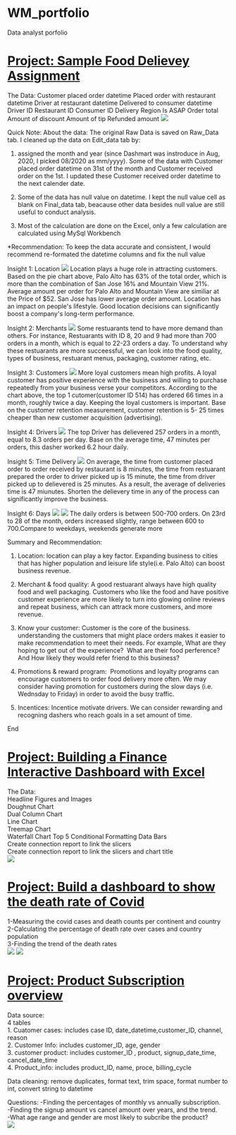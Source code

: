 # WM_portfolio
Data analyst porfolio


# [Project: Sample Food Delievey Assignment](https://github.com/wndmiao/WM_portfolio/blob/main/Doordash_Sample_deliveries_data_-_1_month_Final%20version.xlsx)
The Data: 
Customer placed order datetime
Placed order with restaurant datetime
Driver at restaurant datetime
Delivered to consumer datetime
Driver ID
Restaurant ID
Consumer ID
Delivery Region
Is ASAP
Order total
Amount of discount
Amount of tip
Refunded amount
![](/image/Doordash_Sample_deliveries_data.jpg)

Quick Note:
About the data: The original Raw Data is saved on Raw_Data tab. I cleaned up the data on Edit_data tab by:

 1) assigned the month and year (since Dashmart was instroduce in Aug, 2020, I picked 08/2020 as mm/yyyy). Some of the data with Customer placed order datetime on 31st of the month and Customer received order on the 1st. I  updated these Customer received order datetime to the next calender date. 

 2) Some of the data has null value on datetime. I kept the null value cell as blank on Final_data tab, beacause other data besides null value are still useful to conduct analysis. 

3) Most of the calculation are done on the Excel, only a few calculation are calculated using MySql Workbench

*Recommendation: To keep the data accurate and consistent, I would recommend re-formated the datetime columns and fix the null value

Insight 1: Location
![](/image/Location.jpg)
Location plays a huge role in attracting customers. Based on the pie chart above, Palo Alto has 63% of the total order, which is more than the combination of San Jose 16% and Mountain View 21%. Average amount per order for Palo Alto and Mountain View are similiar at the Price of $52. San Jose has lower average order amount. Location has an impact on people's lifestyle. Good location decisions can significantly boost a company's long-term performance. 

Insight 2: Merchants
![](/image/Merchant.jpg)
Some restuarants tend to have more demand than others. For instance, Restuarants with ID 8, 20 and 9 had more than 700 orders in a month, which is equal to 22-23 orders a day. To understand why these restuarants are more succeessful, we can look into the food quality, types of business, restuarant menus, packaging, customer rating, etc. 

Insight 3: Customers
![](/image/Customer.jpg)
More loyal customers mean high profits. A loyal customer has positive experience with the business and willing to purchase repeatedly from your business verse your competitors. According to the chart above, the top  1 cutomer(customer ID 514) has ordered 66 times in a month, roughly twice a day.  Keeping the loyal customers is important. Base on the customer retention measurement, customer retention is 5- 25 times cheaper than new customer acquisition (advertising).

Insight 4: Drivers
![](/image/Dasher.jpg)
The top Driver has delievered 257 orders in a month, equal to 8.3 orders per day. Base on the average time, 47 minutes per orders, this dasher worked 6.2 hour daily. 

Insight 5: Time Delivery
![](/image/Delievery.jpg)
On average, the time from customer placed order to order received by restaurant is 8 minutes, the time from restuarant prepared the order to driver picked up is 15 minute, the time from driver picked up to delievered is 25 minutes. As a result, the average of deliveries time is 47 miunutes. Shorten the delievery time in any of the process can significantly improve the business.

Insight 6: Days 
![](/image/image/day1.jpg)
![](/image/image/day2.jpg)
The daily orders is between 500-700 orders. On 23rd to 28 of the month, orders increased slightly, range between 600 to 700.Compare to weekdays, weekends generate more 

Summary and Recommendation: 

1) Location: location can play a key factor. Expanding business to cities that has higher population and leisure life style(i.e. Palo Alto) can boost business revenue. 

2)  Merchant & food quality: A good restuarant always have high quality food and well packaging. Customers who like the food and have positive customer experience are more likely to turn into glowing online reviews and repeat business, which can attrack more customers, and more revenue. 

3) Know your customer: Customer is the core of the business. understanding the customers that might place orders makes it easier to make recommendation to meet their needs. For example, What are they hoping to get out of the experience?  What are their food perference? And How likely they would refer friend to this business? 

4) Promotions & reward program:  Promotions and loyalty programs can encourage customers to order food delivery more often. We may consider having promotion for customers during the slow days (i.e. Wednsday to Friday) in order to avoid the busy traffic.

5) Incentices: Incentice motivate drivers. We can consider rewarding and recogning dashers who reach goals in a set amount of time.

End


# [Project: Building a Finance Interactive Dashboard with Excel](https://github.com/wndmiao/WM_portfolio/blob/main/Finance%20expense%20intereactive%20dashboard.xlsx)

The Data:                                                                                                      
Headline Figures and Images                                                                        
Doughnut Chart                                                                                          
Dual Column Chart                                                                                     
Line Chart                                                                                
Treemap Chart                                                                          
Waterfall Chart
Top 5 Conditional Formatting Data Bars                                                                           
Create connection report to link the slicers                                                                                 
Create connection report to link the slicers and chart title                                         
![](/image/Dashboard.PNG)

# [Project: Build a dashboard to show the death rate of Covid](https://public.tableau.com/app/profile/wendym4423/viz/CovidDashboard_16582091798820/Dashboard1)
1-Measuring the covid cases and death counts per continent and country     
2-Calculating the percentage of death rate over cases and country population        
3-Finding the trend of the death rates                 
![](/image/map.png)
![](/image/chart.PNG)

# [Project: Product Subscription overview](https://public.tableau.com/app/profile/wendym4423/viz/ProductSubscriptions/Subsription)
Data source:                                                      
4 tables                                                              
    1. Cuatomer cases: includes case ID, date_datetime,customer_ID, channel, reason                                          
    2. Customer Info: includes customer_ID, age, gender 	                                                                                                 
    3. customer product: includes customer_ID , product, signup_date_time, cancel_date_time                    	     
    4. Product_info: includes product_ID, name, proce, billing_cycle                                         	
    
Data cleaning: remove duplicates, format text, trim space, format number to int, convert string to datetime

Questions:
-Finding the percentages of monthly vs annually subscription.                                                                                                         	
-Finding the signup amount vs cancel amount over years, and the trend. 	                                                                      
-What age range and gender are most likely to subcribe the product?                                                     	                      
![](/image/Capture2.PNG)	







